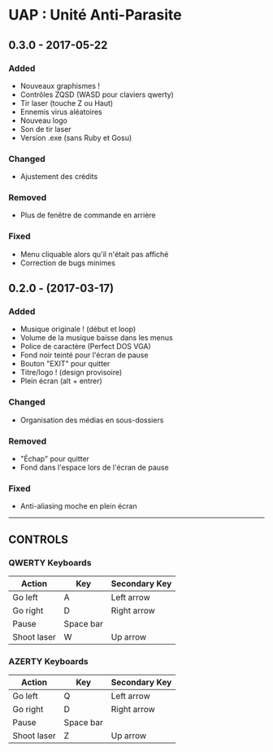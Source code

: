 # UAP : Unité Anti-Parasite

## 0.3.0 - 2017-05-22
### Added
- Nouveaux graphismes !
- Contrôles ZQSD (WASD pour claviers qwerty)
- Tir laser (touche Z ou Haut)
- Ennemis virus aléatoires
- Nouveau logo
- Son de tir laser
- Version .exe (sans Ruby et Gosu)
### Changed
- Ajustement des crédits
### Removed
- Plus de fenêtre de commande en arrière
### Fixed
- Menu cliquable alors qu'il n'était pas affiché
- Correction de bugs minimes


## 0.2.0 - (2017-03-17)
### Added
- Musique originale ! (début et loop)
- Volume de la musique baisse dans les menus
- Police de caractère (Perfect DOS VGA)
- Fond noir teinté pour l'écran de pause
- Bouton "EXIT" pour quitter
- Titre/logo ! (design provisoire)
- Plein écran (alt + entrer)
### Changed
- Organisation des médias en sous-dossiers
### Removed
- "Échap" pour quitter
- Fond dans l'espace lors de l'écran de pause
### Fixed
- Anti-aliasing moche en plein écran

***
## CONTROLS

### QWERTY Keyboards
| Action      | Key       | Secondary Key |
| ----------- | --------- | ------------- |
| Go left     | A         | Left arrow    |
| Go right    | D         | Right arrow   |
| Pause       | Space bar |               |
| Shoot laser | W         | Up arrow      |

### AZERTY Keyboards
| Action      | Key       | Secondary Key |
| ----------- | --------- | ------------- |
| Go left     | Q         | Left arrow    |
| Go right    | D         | Right arrow   |
| Pause       | Space bar |               |
| Shoot laser | Z         | Up arrow      |
